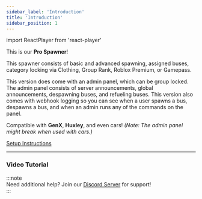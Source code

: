 ```yaml
---
sidebar_label: 'Introduction'
title: 'Introduction'
sidebar_position: 1
---
```

import ReactPlayer from 'react-player'

This is our **Pro Spawner**!  

This spawner consists of basic and advanced spawning, assigned buses, category locking via Clothing, Group Rank, Roblox Premium, or Gamepass.

This version does come with an admin panel, which can be group locked. The admin panel consists of server announcements, global announcements, despawning buses, and refueling buses. This version also comes with webhook logging so you can see when a user spawns a bus, despawns a bus, and when an admin runs any of the commands on the panel.

Compatible with **GenX**, **Huxley**, and even cars! *(Note: The admin panel might break when used with cars.)*

[Setup Instructions](setup)

---

### Video Tutorial  
<ReactPlayer url="https://www.youtube.com/watch?v=NNNVoyHx5e0" controls width="100%" height="360px" />

:::note  
Need additional help? Join our [Discord Server](https://discord.gg/5k85S4KWSR) for support!  
:::
